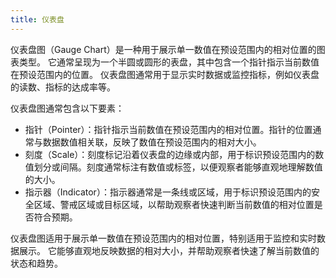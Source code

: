 ```yaml
---
title: 仪表盘
---
```


仪表盘图（Gauge Chart）是一种用于展示单一数值在预设范围内的相对位置的图表类型。
它通常呈现为一个半圆或圆形的表盘，其中包含一个指针指示当前数值在预设范围内的位置。
仪表盘图通常用于显示实时数据或监控指标，例如仪表盘的读数、指标的达成率等。

仪表盘图通常包含以下要素：

- 指针（Pointer）：指针指示当前数值在预设范围内的相对位置。指针的位置通常与数据数值相关联，反映了数值在预设范围内的相对大小。
- 刻度（Scale）：刻度标记沿着仪表盘的边缘或内部，用于标识预设范围内的数值划分或间隔。刻度通常标注有数值或标签，以便观察者能够直观地理解数值的大小。
- 指示器（Indicator）：指示器通常是一条线或区域，用于标识预设范围内的安全区域、警戒区域或目标区域，以帮助观察者快速判断当前数值的相对位置是否符合预期。

仪表盘图适用于展示单一数值在预设范围内的相对位置，特别适用于监控和实时数据展示。
它能够直观地反映数据的相对大小，并帮助观察者快速了解当前数值的状态和趋势。
